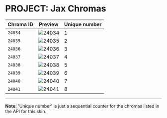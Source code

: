 # PROJECT: Jax Chromas

| Chroma ID | Preview | Unique number |
|---|---|---|
| `24034` | ![24034](https://raw.communitydragon.org/latest/plugins/rcp-be-lol-game-data/global/default/v1/champion-chroma-images/24/24034.png) | 1 |
| `24035` | ![24035](https://raw.communitydragon.org/latest/plugins/rcp-be-lol-game-data/global/default/v1/champion-chroma-images/24/24035.png) | 2 |
| `24036` | ![24036](https://raw.communitydragon.org/latest/plugins/rcp-be-lol-game-data/global/default/v1/champion-chroma-images/24/24036.png) | 3 |
| `24037` | ![24037](https://raw.communitydragon.org/latest/plugins/rcp-be-lol-game-data/global/default/v1/champion-chroma-images/24/24037.png) | 4 |
| `24038` | ![24038](https://raw.communitydragon.org/latest/plugins/rcp-be-lol-game-data/global/default/v1/champion-chroma-images/24/24038.png) | 5 |
| `24039` | ![24039](https://raw.communitydragon.org/latest/plugins/rcp-be-lol-game-data/global/default/v1/champion-chroma-images/24/24039.png) | 6 |
| `24040` | ![24040](https://raw.communitydragon.org/latest/plugins/rcp-be-lol-game-data/global/default/v1/champion-chroma-images/24/24040.png) | 7 |
| `24041` | ![24041](https://raw.communitydragon.org/latest/plugins/rcp-be-lol-game-data/global/default/v1/champion-chroma-images/24/24041.png) | 8 |

---

**Note:** 'Unique number' is just a sequential counter for the chromas listed in the API for this skin.
